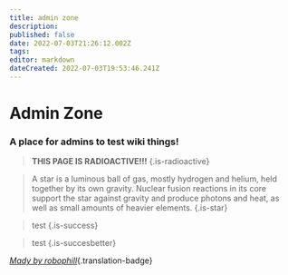 ```yaml
---
title: admin zone
description: 
published: false
date: 2022-07-03T21:26:12.002Z
tags: 
editor: markdown
dateCreated: 2022-07-03T19:53:46.241Z
---
```


# Admin Zone
### A place for admins to test wiki things!

> **THIS PAGE IS RADIOACTIVE!!!**
{.is-radioactive}

> A star is a luminous ball of gas, mostly hydrogen and helium, held together by its own gravity. Nuclear fusion reactions in its core support the star against gravity and produce photons and heat, as well as small amounts of heavier elements.
{.is-star}

> test
{.is-success}

> test
{.is-succesbetter}

*[Mady by robophill](https://www.twitch.tv/robophill)*{.translation-badge}
